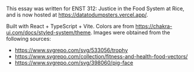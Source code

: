 This essay was written for ENST 312: Justice in the Food System at Rice, and is now hosted at https://datatodumpsters.vercel.app/.

Built with React + TypeScript + Vite. Colors are from https://chakra-ui.com/docs/styled-system/theme. Images were obtained from the following sources:
- https://www.svgrepo.com/svg/533056/trophy
- https://www.svgrepo.com/collection/fitness-and-health-food-vectors/
- https://www.svgrepo.com/svg/398060/pig-face

